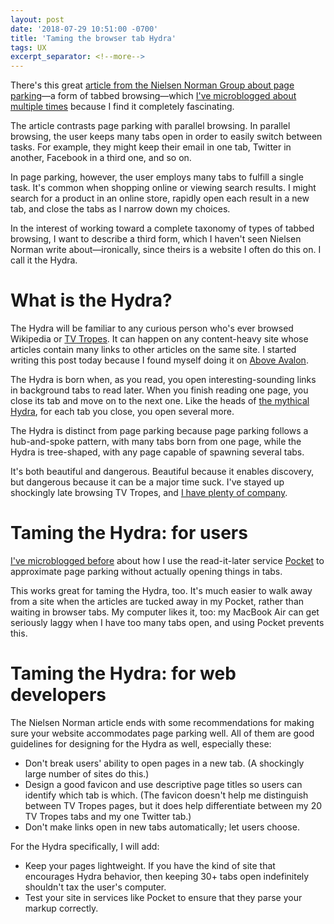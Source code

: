 ```yaml
---
layout: post
date: '2018-07-29 10:51:00 -0700'
title: 'Taming the browser tab Hydra'
tags: UX
excerpt_separator: <!--more-->
---
```

There's this great [article from the Nielsen Norman Group about page parking](https://www.nngroup.com/articles/multi-tab-page-parking/)&mdash;a form of tabbed browsing&mdash;which [I've microblogged about](http://fionavoss.blog/2018/06/28/60647) [multiple times](http://fionavoss.blog/2018/05/26/68520) because I find it completely fascinating.

The article contrasts page parking with parallel browsing. In parallel browsing, the user keeps many tabs open in order to easily switch between tasks. For example, they might keep their email in one tab, Twitter in another, Facebook in a third one, and so on.

<!--more-->

In page parking, however, the user employs many tabs to fulfill a single task. It's common when shopping online or viewing search results. I might search for a product in an online store, rapidly open each result in a new tab, and close the tabs as I narrow down my choices.

In the interest of working toward a complete taxonomy of types of tabbed browsing, I want to describe a third form, which I haven't seen Nielsen Norman write about&mdash;ironically, since theirs is a website I often do this on. I call it the Hydra.

# What is the Hydra?

The Hydra will be familiar to any curious person who's ever browsed Wikipedia or [TV Tropes](https://tvtropes.org/). It can happen on any content-heavy site whose articles contain many links to other articles on the same site. I started writing this post today because I found myself doing it on [Above Avalon](https://www.aboveavalon.com/).

The Hydra is born when, as you read, you open interesting-sounding links in background tabs to read later. When you finish reading one page, you close its tab and move on to the next one. Like the heads of [the mythical Hydra](https://en.wikipedia.org/wiki/Lernaean_Hydra), for each tab you close, you open several more.

The Hydra is distinct from page parking because page parking follows a hub-and-spoke pattern, with many tabs born from one page, while the Hydra is tree-shaped, with any page capable of spawning several tabs.

It's both beautiful and dangerous. Beautiful because it enables discovery, but dangerous because it can be a major time suck. I've stayed up shockingly late browsing TV Tropes, and [I have plenty of company](https://tvtropes.org/pmwiki/pmwiki.php/Main/TVTropesWillRuinYourLife).

# Taming the Hydra: for users

[I've microblogged before](http://fionavoss.blog/2018/06/28/60647) about how I use the read-it-later service [Pocket](https://getpocket.com/a/queue/list/) to approximate page parking without actually opening things in tabs.

This works great for taming the Hydra, too. It's much easier to walk away from a site when the articles are tucked away in my Pocket, rather than waiting in browser tabs. My computer likes it, too: my MacBook Air can get seriously laggy when I have too many tabs open, and using Pocket prevents this.

# Taming the Hydra: for web developers

The Nielsen Norman article ends with some recommendations for making sure your website accommodates page parking well. All of them are good guidelines for designing for the Hydra as well, especially these:

- Don't break users' ability to open pages in a new tab. (A shockingly large number of sites do this.)
- Design a good favicon and use descriptive page titles so users can identify which tab is which. (The favicon doesn't help me distinguish between TV Tropes pages, but it does help differentiate between my 20 TV Tropes tabs and my one Twitter tab.)
- Don't make links open in new tabs automatically; let users choose.

For the Hydra specifically, I will add:

- Keep your pages lightweight. If you have the kind of site that encourages Hydra behavior, then keeping 30+ tabs open indefinitely shouldn't tax the user's computer.
- Test your site in services like Pocket to ensure that they parse your markup correctly.
